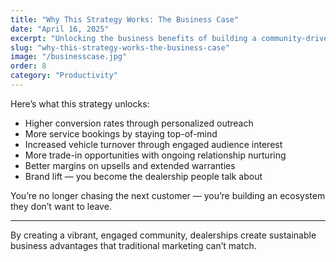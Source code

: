 ```yaml
---
title: "Why This Strategy Works: The Business Case"
date: "April 16, 2025"
excerpt: "Unlocking the business benefits of building a community-driven dealership."
slug: "why-this-strategy-works-the-business-case"
image: "/businesscase.jpg"
order: 8
category: "Productivity"
---
```




Here’s what this strategy unlocks:

-  Higher conversion rates through personalized outreach  
-  More service bookings by staying top-of-mind  
- Increased vehicle turnover through engaged audience interest  
-  More trade-in opportunities with ongoing relationship nurturing  
-  Better margins on upsells and extended warranties  
-  Brand lift — you become the dealership people talk about

You’re no longer chasing the next customer — you’re building an ecosystem they don’t want to leave.

---

By creating a vibrant, engaged community, dealerships create sustainable business advantages that traditional marketing can’t match.
